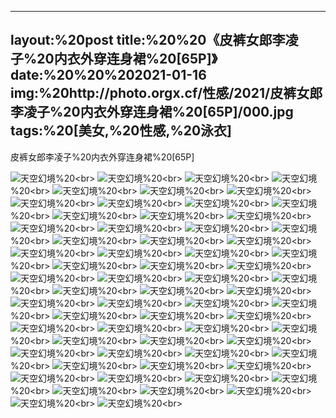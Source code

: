 ﻿---
layout:%20post
title:%20%20《皮裤女郎李凌子%20内衣外穿连身裙%20[65P]》
date:%20%20%202021-01-16
img:%20http://photo.orgx.cf/性感/2021/皮裤女郎李凌子%20内衣外穿连身裙%20[65P]/000.jpg
tags:%20[美女,%20性感,%20泳衣]
---

皮裤女郎李凌子%20内衣外穿连身裙%20[65P]



![天空幻境](http://photo.orgx.cf/性感/2021/皮裤女郎李凌子%20内衣外穿连身裙%20[65P]/001.jpg%20''天空幻境'')%20<br>
![天空幻境](http://photo.orgx.cf/性感/2021/皮裤女郎李凌子%20内衣外穿连身裙%20[65P]/002.jpg%20''天空幻境'')%20<br>
![天空幻境](http://photo.orgx.cf/性感/2021/皮裤女郎李凌子%20内衣外穿连身裙%20[65P]/003.jpg%20''天空幻境'')%20<br>
![天空幻境](http://photo.orgx.cf/性感/2021/皮裤女郎李凌子%20内衣外穿连身裙%20[65P]/004.jpg%20''天空幻境'')%20<br>
![天空幻境](http://photo.orgx.cf/性感/2021/皮裤女郎李凌子%20内衣外穿连身裙%20[65P]/005.jpg%20''天空幻境'')%20<br>
![天空幻境](http://photo.orgx.cf/性感/2021/皮裤女郎李凌子%20内衣外穿连身裙%20[65P]/006.jpg%20''天空幻境'')%20<br>
![天空幻境](http://photo.orgx.cf/性感/2021/皮裤女郎李凌子%20内衣外穿连身裙%20[65P]/007.jpg%20''天空幻境'')%20<br>
![天空幻境](http://photo.orgx.cf/性感/2021/皮裤女郎李凌子%20内衣外穿连身裙%20[65P]/008.jpg%20''天空幻境'')%20<br>
![天空幻境](http://photo.orgx.cf/性感/2021/皮裤女郎李凌子%20内衣外穿连身裙%20[65P]/009.jpg%20''天空幻境'')%20<br>
![天空幻境](http://photo.orgx.cf/性感/2021/皮裤女郎李凌子%20内衣外穿连身裙%20[65P]/010.jpg%20''天空幻境'')%20<br>
![天空幻境](http://photo.orgx.cf/性感/2021/皮裤女郎李凌子%20内衣外穿连身裙%20[65P]/011.jpg%20''天空幻境'')%20<br>
![天空幻境](http://photo.orgx.cf/性感/2021/皮裤女郎李凌子%20内衣外穿连身裙%20[65P]/012.jpg%20''天空幻境'')%20<br>
![天空幻境](http://photo.orgx.cf/性感/2021/皮裤女郎李凌子%20内衣外穿连身裙%20[65P]/013.jpg%20''天空幻境'')%20<br>
![天空幻境](http://photo.orgx.cf/性感/2021/皮裤女郎李凌子%20内衣外穿连身裙%20[65P]/014.jpg%20''天空幻境'')%20<br>
![天空幻境](http://photo.orgx.cf/性感/2021/皮裤女郎李凌子%20内衣外穿连身裙%20[65P]/015.jpg%20''天空幻境'')%20<br>
![天空幻境](http://photo.orgx.cf/性感/2021/皮裤女郎李凌子%20内衣外穿连身裙%20[65P]/016.jpg%20''天空幻境'')%20<br>
![天空幻境](http://photo.orgx.cf/性感/2021/皮裤女郎李凌子%20内衣外穿连身裙%20[65P]/017.jpg%20''天空幻境'')%20<br>
![天空幻境](http://photo.orgx.cf/性感/2021/皮裤女郎李凌子%20内衣外穿连身裙%20[65P]/018.jpg%20''天空幻境'')%20<br>
![天空幻境](http://photo.orgx.cf/性感/2021/皮裤女郎李凌子%20内衣外穿连身裙%20[65P]/019.jpg%20''天空幻境'')%20<br>
![天空幻境](http://photo.orgx.cf/性感/2021/皮裤女郎李凌子%20内衣外穿连身裙%20[65P]/020.jpg%20''天空幻境'')%20<br>
![天空幻境](http://photo.orgx.cf/性感/2021/皮裤女郎李凌子%20内衣外穿连身裙%20[65P]/021.jpg%20''天空幻境'')%20<br>
![天空幻境](http://photo.orgx.cf/性感/2021/皮裤女郎李凌子%20内衣外穿连身裙%20[65P]/022.jpg%20''天空幻境'')%20<br>
![天空幻境](http://photo.orgx.cf/性感/2021/皮裤女郎李凌子%20内衣外穿连身裙%20[65P]/023.jpg%20''天空幻境'')%20<br>
![天空幻境](http://photo.orgx.cf/性感/2021/皮裤女郎李凌子%20内衣外穿连身裙%20[65P]/024.jpg%20''天空幻境'')%20<br>
![天空幻境](http://photo.orgx.cf/性感/2021/皮裤女郎李凌子%20内衣外穿连身裙%20[65P]/025.jpg%20''天空幻境'')%20<br>
![天空幻境](http://photo.orgx.cf/性感/2021/皮裤女郎李凌子%20内衣外穿连身裙%20[65P]/026.jpg%20''天空幻境'')%20<br>
![天空幻境](http://photo.orgx.cf/性感/2021/皮裤女郎李凌子%20内衣外穿连身裙%20[65P]/027.jpg%20''天空幻境'')%20<br>
![天空幻境](http://photo.orgx.cf/性感/2021/皮裤女郎李凌子%20内衣外穿连身裙%20[65P]/028.jpg%20''天空幻境'')%20<br>
![天空幻境](http://photo.orgx.cf/性感/2021/皮裤女郎李凌子%20内衣外穿连身裙%20[65P]/029.jpg%20''天空幻境'')%20<br>
![天空幻境](http://photo.orgx.cf/性感/2021/皮裤女郎李凌子%20内衣外穿连身裙%20[65P]/030.jpg%20''天空幻境'')%20<br>
![天空幻境](http://photo.orgx.cf/性感/2021/皮裤女郎李凌子%20内衣外穿连身裙%20[65P]/031.jpg%20''天空幻境'')%20<br>
![天空幻境](http://photo.orgx.cf/性感/2021/皮裤女郎李凌子%20内衣外穿连身裙%20[65P]/032.jpg%20''天空幻境'')%20<br>
![天空幻境](http://photo.orgx.cf/性感/2021/皮裤女郎李凌子%20内衣外穿连身裙%20[65P]/033.jpg%20''天空幻境'')%20<br>
![天空幻境](http://photo.orgx.cf/性感/2021/皮裤女郎李凌子%20内衣外穿连身裙%20[65P]/034.jpg%20''天空幻境'')%20<br>
![天空幻境](http://photo.orgx.cf/性感/2021/皮裤女郎李凌子%20内衣外穿连身裙%20[65P]/035.jpg%20''天空幻境'')%20<br>
![天空幻境](http://photo.orgx.cf/性感/2021/皮裤女郎李凌子%20内衣外穿连身裙%20[65P]/036.jpg%20''天空幻境'')%20<br>
![天空幻境](http://photo.orgx.cf/性感/2021/皮裤女郎李凌子%20内衣外穿连身裙%20[65P]/037.jpg%20''天空幻境'')%20<br>
![天空幻境](http://photo.orgx.cf/性感/2021/皮裤女郎李凌子%20内衣外穿连身裙%20[65P]/038.jpg%20''天空幻境'')%20<br>
![天空幻境](http://photo.orgx.cf/性感/2021/皮裤女郎李凌子%20内衣外穿连身裙%20[65P]/039.jpg%20''天空幻境'')%20<br>
![天空幻境](http://photo.orgx.cf/性感/2021/皮裤女郎李凌子%20内衣外穿连身裙%20[65P]/040.jpg%20''天空幻境'')%20<br>
![天空幻境](http://photo.orgx.cf/性感/2021/皮裤女郎李凌子%20内衣外穿连身裙%20[65P]/041.jpg%20''天空幻境'')%20<br>
![天空幻境](http://photo.orgx.cf/性感/2021/皮裤女郎李凌子%20内衣外穿连身裙%20[65P]/042.jpg%20''天空幻境'')%20<br>
![天空幻境](http://photo.orgx.cf/性感/2021/皮裤女郎李凌子%20内衣外穿连身裙%20[65P]/043.jpg%20''天空幻境'')%20<br>
![天空幻境](http://photo.orgx.cf/性感/2021/皮裤女郎李凌子%20内衣外穿连身裙%20[65P]/044.jpg%20''天空幻境'')%20<br>
![天空幻境](http://photo.orgx.cf/性感/2021/皮裤女郎李凌子%20内衣外穿连身裙%20[65P]/045.jpg%20''天空幻境'')%20<br>
![天空幻境](http://photo.orgx.cf/性感/2021/皮裤女郎李凌子%20内衣外穿连身裙%20[65P]/046.jpg%20''天空幻境'')%20<br>
![天空幻境](http://photo.orgx.cf/性感/2021/皮裤女郎李凌子%20内衣外穿连身裙%20[65P]/047.jpg%20''天空幻境'')%20<br>
![天空幻境](http://photo.orgx.cf/性感/2021/皮裤女郎李凌子%20内衣外穿连身裙%20[65P]/048.jpg%20''天空幻境'')%20<br>
![天空幻境](http://photo.orgx.cf/性感/2021/皮裤女郎李凌子%20内衣外穿连身裙%20[65P]/049.jpg%20''天空幻境'')%20<br>
![天空幻境](http://photo.orgx.cf/性感/2021/皮裤女郎李凌子%20内衣外穿连身裙%20[65P]/050.jpg%20''天空幻境'')%20<br>
![天空幻境](http://photo.orgx.cf/性感/2021/皮裤女郎李凌子%20内衣外穿连身裙%20[65P]/051.jpg%20''天空幻境'')%20<br>
![天空幻境](http://photo.orgx.cf/性感/2021/皮裤女郎李凌子%20内衣外穿连身裙%20[65P]/052.jpg%20''天空幻境'')%20<br>
![天空幻境](http://photo.orgx.cf/性感/2021/皮裤女郎李凌子%20内衣外穿连身裙%20[65P]/053.jpg%20''天空幻境'')%20<br>
![天空幻境](http://photo.orgx.cf/性感/2021/皮裤女郎李凌子%20内衣外穿连身裙%20[65P]/054.jpg%20''天空幻境'')%20<br>
![天空幻境](http://photo.orgx.cf/性感/2021/皮裤女郎李凌子%20内衣外穿连身裙%20[65P]/055.jpg%20''天空幻境'')%20<br>
![天空幻境](http://photo.orgx.cf/性感/2021/皮裤女郎李凌子%20内衣外穿连身裙%20[65P]/056.jpg%20''天空幻境'')%20<br>
![天空幻境](http://photo.orgx.cf/性感/2021/皮裤女郎李凌子%20内衣外穿连身裙%20[65P]/057.jpg%20''天空幻境'')%20<br>
![天空幻境](http://photo.orgx.cf/性感/2021/皮裤女郎李凌子%20内衣外穿连身裙%20[65P]/058.jpg%20''天空幻境'')%20<br>
![天空幻境](http://photo.orgx.cf/性感/2021/皮裤女郎李凌子%20内衣外穿连身裙%20[65P]/059.jpg%20''天空幻境'')%20<br>
![天空幻境](http://photo.orgx.cf/性感/2021/皮裤女郎李凌子%20内衣外穿连身裙%20[65P]/060.jpg%20''天空幻境'')%20<br>
![天空幻境](http://photo.orgx.cf/性感/2021/皮裤女郎李凌子%20内衣外穿连身裙%20[65P]/061.jpg%20''天空幻境'')%20<br>
![天空幻境](http://photo.orgx.cf/性感/2021/皮裤女郎李凌子%20内衣外穿连身裙%20[65P]/062.jpg%20''天空幻境'')%20<br>
![天空幻境](http://photo.orgx.cf/性感/2021/皮裤女郎李凌子%20内衣外穿连身裙%20[65P]/063.jpg%20''天空幻境'')%20<br>
![天空幻境](http://photo.orgx.cf/性感/2021/皮裤女郎李凌子%20内衣外穿连身裙%20[65P]/064.jpg%20''天空幻境'')%20<br>
![天空幻境](http://photo.orgx.cf/性感/2021/皮裤女郎李凌子%20内衣外穿连身裙%20[65P]/065.jpg%20''天空幻境'')%20<br>